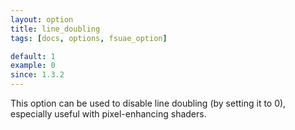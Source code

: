 ```yaml
---
layout: option
title: line_doubling
tags: [docs, options, fsuae_option]

default: 1
example: 0
since: 1.3.2
---
```


This option can be used to disable line doubling (by setting it to 0),
especially useful with pixel-enhancing shaders.
